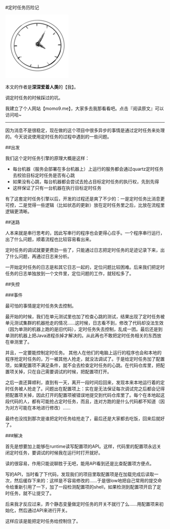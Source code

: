 #定时任务历险记

![](0045-cron.png)

本文的作者是**深深爱着人类**的【我】。

调定时任务的时候踩过的坑。

我建立了个人网站【momo9.me】，大家多去我那看看吧。点击『阅读原文』可以访问哈~

---

因为消息不是很稳定，现在做的这个项目中很多异步的事情是通过定时任务来处理的。今天说说使用定时任务的过程中遇到的一些问题。

##出发

我们这个定时任务引擎的原理大概是这样：

* 每台机器（服务会部署在多台机器上）上运行的服务都会通过quartz定时任务去校验目标定时任务是否有心跳
* 如果没有心跳，每台机器都会尝试去抢占目标定时任务的执行权，先到先得
* 这样保证了只有一台机器在执行目标定时任务

有了这套定时任务引擎以后，开发的过程还是爽了不少的：一是定时任务比消息更可控，二是觉得一些逻辑（比如状态的更新）放在定时任务里之后，比放在流程里逻辑更清晰。

##迷路

人本来就是串行思考的，因此写串行的程序也会更得心应手。一个程序串行运行，出了什么问题，顺着流程也比较容易看出来。

定时任务的调试就要更费劲一些了，只能通过日志把定时任务的足迹记录下来，出了什么问题，再通过日志来分析。

一开始定时任务的日志是和其它日志一起的，定位问题比较困难。后来我们把定时任务的日志单独放到一个文件里，定位问题的工作，就轻松多了。

##失控

###事件

最可怕的事情是定时任务失去控制。

最开始的时候，我们在单元测试里也加了检查心跳的测试，结果出现了定时任务被单元测试集群的机器抢走的情况……这时候，日志看不到，修改了代码却没法生效（因为单测的机器上跑的是旧代码），定时任务失去控制，乱成一团。最后还是到单测的机器上把Java进程杀掉才解决的。从此再也不敢把定时任务相关的东西放在单测里了。

并且，一定要能控制定时任务。 其他人在他们的电脑上运行的程序也会和本地的程序抢定时任务的，万一被其他人抢走，就没法调试了。于是给定时任务加了配置项，如果配置项不满足条件，就不会去检查定时任务的心跳。在代码仓库里，把配置项关掉，只在自己需要调试的时候，把配置项打开。

之后一直还算顺利，直到有一天，离开一段时间后回来，发现本来本地运行着的定时任务被人抢走了。问题出在配置项上：实在是无法保证每次调试完之后都会记得把配置项关掉，因此打开的配置项被错误地提交到代码仓库里了。每个在本地起这段代码的人，都有可能抢占定时任务，而且，连对方跑的是什么代码都不知道（因为对方可能在本地进行修改）……

最终也没找到那次是谁把定时任务给抢走了，最后还是大家都去吃饭，回来后就好了。

###解决

首先是想要加上能够在runtime读写配置项的API。这样，代码里的配置项永远关闭定时任务，要调试的时候我在运行时打开就好。

读的很容易，作用只能说聊胜于无吧，能用API看到还是比查配置项方便点。

写的API，当时看了下代码，发现我们的项目里取配置项是在加载完成后读取一次，然后缓存下来的：这样是不容易修改的……于是很low地把自己常用的提交命令给重新引用了一下，加了一段检测配置项的shell，如果检测到配置项开启了定时任务，就不让提交了。

后来我才反应过来，弄个静态变量做定时任务的开关不就行了么……用配置项来初始化，然后通过API来进行开关。

这样应该是能把定时任务给控制住了。